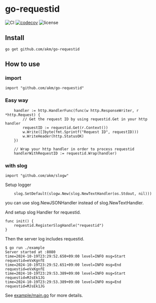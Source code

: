 # go-requestid

![CI](https://github.com/akm/go-requestid/actions/workflows/ci.yml/badge.svg)
[![codecov](https://codecov.io/github/akm/go-requestid/graph/badge.svg?token=8DFN0BNT01)](https://codecov.io/github/akm/go-requestid)
![license](https://img.shields.io/github/license/akm/go-requestid)

## Install

```shell
go get github.com/akm/go-requestid
```

## How to use

### import

```golang
import "github.com/akm/go-requestid"
```

### Easy way

```golang
    handler := http.HandlerFunc(func(w http.ResponseWriter, r *http.Request) {
        // Get the request ID by using requestid.Get in your http handler
        requestID := requestid.Get(r.Context())
		w.Write([]byte(fmt.Sprintf("Request ID", requestID)))
		w.WriteHeader(http.StatusOK)
	})

    // Wrap your http handler in order to process requestid
	handlerWithRequestID := requestid.Wrap(handler)
```

### with slog

```golang
import "github.com/akm/slogw"
```

Setup logger

```golang
    slog.SetDefault(slogw.New(slog.NewTextHandler(os.Stdout, nil)))
```

you can use slog.NewJSONHandler instead of slog.NewTextHandler.

And setup slog Handler for requestid.

```golang
func init() {
	requestid.RegisterSlogHandle("requestid")
}
```

Then the server log includes requestid.

```shell
$ go run ./example
Server started at :8080
time=2024-10-19T23:29:52.650+09:00 level=INFO msg=Start requestid=eVxKgnfE
time=2024-10-19T23:29:52.651+09:00 level=INFO msg=End requestid=eVxKgnfE
time=2024-10-19T23:29:53.389+09:00 level=INFO msg=Start requestid=MJsEk1JG
time=2024-10-19T23:29:53.389+09:00 level=INFO msg=End requestid=MJsEk1JG
```

See [example/main.go](./example/main.go) for more details.

